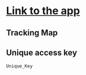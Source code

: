 # [Link to the app](https://tracking-map.vercel.app/)

## Tracking Map

## Unique access key

```bash
Unique_Key
```
